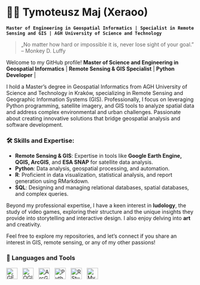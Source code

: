 # 🧑‍💻 Tymoteusz Maj (Xeraoo)

**`Master of Engineering in Geospatial Informatics | Specialist in Remote Sensing and GIS | AGH University of Science and Technology`**

> „No matter how hard or impossible it is, never lose sight of your goal.” – Monkey D. Luffy

Welcome to my GitHub profile! **Master of Science and Engineering in Geospatial Informatics** | **Remote Sensing & GIS Specialist** | **Python Developer** | 

I hold a Master’s degree in Geospatial Informatics from AGH University of Science and Technology in Kraków, specializing in Remote Sensing and Geographic Information Systems (GIS). Professionally, I focus on leveraging Python programming, satellite imagery, and GIS tools to analyze spatial data and address complex environmental and urban challenges. Passionate about creating innovative solutions that bridge geospatial analysis and software development.

### 🛠 Skills and Expertise:
- **Remote Sensing & GIS**: Expertise in tools like **Google Earth Engine, QGIS, ArcGIS**, and **ESA SNAP** for satellite data analysis.
- **Python**: Data analysis, geospatial processing, and automation.
- **R**: Proficient in data visualization, statistical analysis, and report generation using RMarkdown.
- **SQL**: Designing and managing relational databases, spatial databases, and complex queries.

Beyond my professional expertise, I have a keen interest in **ludology**, the study of video games, exploring their structure and the unique insights they provide into storytelling and interactive design. I also enjoy delving into **art** and creativity.



Feel free to explore my repositories, and let’s connect if you share an interest in GIS, remote sensing, or any of my other passions!


### 🧰 Languages and Tools


<img align="left" alt="GEE" width="30px" style="padding-right:10px;" src="https://cdn.icon-icons.com/icons2/1508/PNG/512/googleearth-engine_104576.png">
<img align="left" alt="QGIS" width="30px" style="padding-right:10px;" src="https://www.svgrepo.com/show/306623/qgis.svg">
<img align="left" alt="ArcGIS Pro" width="30px" style="padding-right:10px;" src="https://tl.vhv.rs/dpng/s/295-2958586_transparent-arcgis-logo-png-arcgis-pro-logo-png.png">
<img align="left" alt="Python" width="30px" style="padding-right:10px;" src="https://cdn.jsdelivr.net/gh/devicons/devicon/icons/python/python-original-wordmark.svg" />
<img align="left" alt="RStudio" width="30px" style="padding-right:10px;" src="https://cdn.jsdelivr.net/gh/devicons/devicon/icons/rstudio/rstudio-original.svg" />
<img align="left" alt="MySQL" width="30px" style="padding-right:10px;" src="https://cdn.jsdelivr.net/gh/devicons/devicon/icons/mysql/mysql-original-wordmark.svg" />
